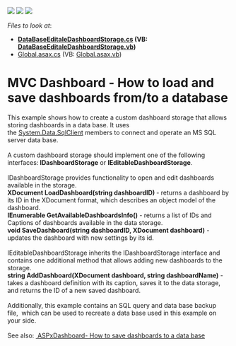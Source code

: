 <!-- default badges list -->
![](https://img.shields.io/endpoint?url=https://codecentral.devexpress.com/api/v1/VersionRange/128579375/16.2.3%2B)
[![](https://img.shields.io/badge/Open_in_DevExpress_Support_Center-FF7200?style=flat-square&logo=DevExpress&logoColor=white)](https://supportcenter.devexpress.com/ticket/details/T400693)
[![](https://img.shields.io/badge/📖_How_to_use_DevExpress_Examples-e9f6fc?style=flat-square)](https://docs.devexpress.com/GeneralInformation/403183)
<!-- default badges end -->
<!-- default file list -->
*Files to look at*:

* **[DataBaseEditaleDashboardStorage.cs](./CS/MVCDashboardDesigner/DataBaseEditaleDashboardStorage.cs) (VB: [DataBaseEditaleDashboardStorage.vb](./VB/MVCDashboardDesigner/DataBaseEditaleDashboardStorage.vb))**
* [Global.asax.cs](./CS/MVCDashboardDesigner/Global.asax.cs) (VB: [Global.asax.vb](./VB/MVCDashboardDesigner/Global.asax.vb))
<!-- default file list end -->
# MVC Dashboard - How to load and save dashboards from/to a database


This example shows how to create a custom dashboard storage that allows storing dashboards in a data base. It uses the <a href="https://msdn.microsoft.com/en-us/library/system.data.sqlclient(v=vs.110).aspx">System.Data.SqlClient</a> members to connect and operate an MS SQL server data base. <br><br>A custom dashboard storage should implement one of the following interfaces:<strong> IDashboardStorage</strong> or <strong>IEditableDashboardStorage</strong>.<br><br>IDashboardStorage provides functionality to open and edit dashboards available in the storage. <br><strong>XDocument LoadDashboard(string dashboardID) </strong>- returns a dashboard by its ID in the XDocument format, which describes an object model of the dashboard.<br><strong>IEnumerable<DashboardInfo> GetAvailableDashboardsInfo()</strong> - returns a list of IDs and Captions of dashboards available in the data storage.<br><strong>void SaveDashboard(string dashboardID, XDocument dashboard)</strong> - updates the dashboard with new settings by its id.<br><br>IEditableDashboardStorage inherits the IDashboardStorage interface and contains one additional method that allows adding new dashboards to the storage.<br><strong>string AddDashboard(XDocument dashboard, string dashboardName)</strong> - takes a dashboard definition with its caption, saves it to the data storage, and returns the ID of a new saved dashboard.<br><br>Additionally, this example contains an SQL query and data base backup file,  which can be used to recreate a data base used in this example on your side.<br><br>See also: <a href="https://www.devexpress.com/Support/Center/p/T386418"> ASPxDashboard- How to save dashboards to a data base</a>

<br/>


